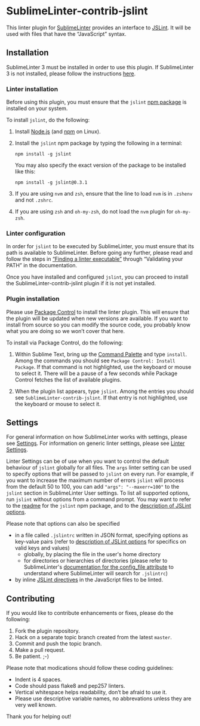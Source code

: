 SublimeLinter-contrib-jslint
================================

This linter plugin for [SublimeLinter][docs] provides an interface to [JSLint](http://www.jslint.com/lint.html). It will be used with files that have the “JavaScript” syntax.

## Installation
SublimeLinter 3 must be installed in order to use this plugin. If SublimeLinter 3 is not installed, please follow the instructions [here][installation].

### Linter installation
Before using this plugin, you must ensure that the `jslint` [npm package][jslint-npm] is installed on your system.

To install `jslint`, do the following:

1. Install [Node.js](http://nodejs.org) (and [npm](https://github.com/joyent/node/wiki/Installing-Node.js-via-package-manager) on Linux).

1. Install the `jslint` npm package by typing the following in a terminal:
   ```
   npm install -g jslint
   ```
   You may also specify the exact version of the package to be installed like this:
   ```
   npm install -g jslint@0.3.1
   ```

1. If you are using `nvm` and `zsh`, ensure that the line to load `nvm` is in `.zshenv` and not `.zshrc`.

1. If you are using `zsh` and `oh-my-zsh`, do not load the `nvm` plugin for `oh-my-zsh`.


### Linter configuration
In order for `jslint` to be executed by SublimeLinter, you must ensure that its path is available to SublimeLinter. Before going any further, please read and follow the steps in [“Finding a linter executable”](http://sublimelinter.readthedocs.org/en/latest/troubleshooting.html#finding-a-linter-executable) through “Validating your PATH” in the documentation.

Once you have installed and configured `jslint`, you can proceed to install the SublimeLinter-contrib-jslint plugin if it is not yet installed.

### Plugin installation
Please use [Package Control][pc] to install the linter plugin. This will ensure that the plugin will be updated when new versions are available. If you want to install from source so you can modify the source code, you probably know what you are doing so we won’t cover that here.

To install via Package Control, do the following:

1. Within Sublime Text, bring up the [Command Palette][cmd] and type `install`. Among the commands you should see `Package Control: Install Package`. If that command is not highlighted, use the keyboard or mouse to select it. There will be a pause of a few seconds while Package Control fetches the list of available plugins.

1. When the plugin list appears, type `jslint`. Among the entries you should see `SublimeLinter-contrib-jslint`. If that entry is not highlighted, use the keyboard or mouse to select it.

## Settings
For general information on how SublimeLinter works with settings, please see [Settings][settings]. For information on generic linter settings, please see [Linter Settings][linter-settings].

Linter Settings can be of use when you want to control the default behaviour of `jslint` globally for all files. The `args` linter setting can be used to specify options that will be passed to `jslint` on every run. For example, if you want to increase the maximum number of errors `jslint` will process from the default 50 to 100, you can add `"args": "--maxerr=100"` to the `jslint` section in SublimeLinter User settings. To list all supported options, run `jslint` without options from a command prompt. You may want to refer to the [readme](https://npmjs.org/package/jslint#readme) for the `jslint` npm package, and to the [description of JSLint options][jslint-options-20130826].

Please note that options can also be specified

- in a file called `.jslintrc` written in JSON format, specifying options as key-value pairs (refer to [description of JSLint options][jslint-options-20130826] for specifics on valid keys and values)
    * globally, by placing the file in the user's home directory
    * for directories or hierarchies of directories (please refer to SublimeLinter's [documentation for the config_file attribute][config_file] to understand where SublimeLinter will search for `.jslintrc`)
- by inline [JSLint directives](https://github.com/douglascrockford/JSLint/blob/650bcde1642e53cbfbd248a6092ddebb61ce3985/jslint.js#L165) in the JavaScript files to be linted.

## Contributing
If you would like to contribute enhancements or fixes, please do the following:

1. Fork the plugin repository.
1. Hack on a separate topic branch created from the latest `master`.
1. Commit and push the topic branch.
1. Make a pull request.
1. Be patient.  ;-)

Please note that modications should follow these coding guidelines:

- Indent is 4 spaces.
- Code should pass flake8 and pep257 linters.
- Vertical whitespace helps readability, don’t be afraid to use it.
- Please use descriptive variable names, no abbrevations unless they are very well known.

Thank you for helping out!

[docs]: http://sublimelinter.readthedocs.org
[installation]: http://sublimelinter.readthedocs.org/en/latest/installation.html
[locating-executables]: http://sublimelinter.readthedocs.org/en/latest/usage.html#how-linter-executables-are-located
[pc]: https://sublime.wbond.net/installation
[cmd]: http://docs.sublimetext.info/en/sublime-text-3/extensibility/command_palette.html
[settings]: http://sublimelinter.readthedocs.org/en/latest/settings.html
[linter-settings]: http://sublimelinter.readthedocs.org/en/latest/linter_settings.html
[inline-settings]: http://sublimelinter.readthedocs.org/en/latest/settings.html#inline-settings
[jslint-npm]: https://www.npmjs.org/package/jslint
[jslint-options-20130826]: https://github.com/douglascrockford/JSLint/blob/650bcde1642e53cbfbd248a6092ddebb61ce3985/jslint.js#L178
[config_file]: http://www.sublimelinter.com/en/latest/linter_attributes.html#config-file
